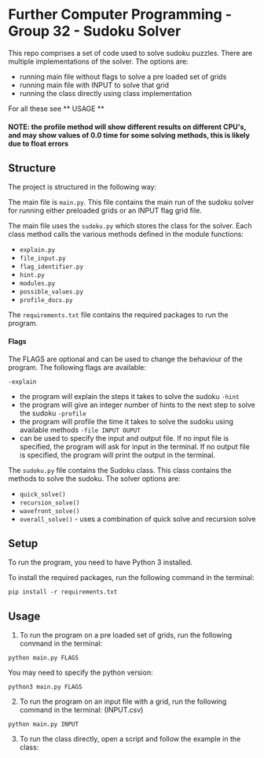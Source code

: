 # Further Computer Programming - Group 32 - Sudoku Solver

This repo comprises a set of code used to solve sudoku puzzles. There are multiple implementations of the solver. The options are:
- running main file without flags to solve a pre loaded set of grids
- running main file with INPUT to solve that grid
- running the class directly using class implementation

For all these see ** USAGE **

#### NOTE: the profile method will show different results on different CPU's, and may show values of 0.0 time for some solving methods, this is likely due to float errors

## Structure
The project is structured in the following way:

The main file is `main.py`. This file contains the main run of the sudoku solver for running either preloaded grids or an INPUT flag grid file.

The main file uses the `sudoku.py` which stores the class for the solver. Each class method calls the various methods defined in the module functions:
- `explain.py`
- `file_input.py`
- `flag_identifier.py`
- `hint.py`
- `modules.py`
- `possible_values.py`
- `profile_docs.py`


The `requirements.txt` file contains the required packages to run the program.



#### Flags

The FLAGS are optional and can be used to change the behaviour of the program. The following flags are available:

`-explain`
- the program will explain the steps it takes to solve the sudoku
`-hint`
- the program will give an integer number of hints to the next step to solve the sudoku
`-profile`
- the program will profile the time it takes to solve the sudoku using available methods
`-file INPUT OUPUT`
- can be used to specify the input and output file. If no input file is specified, the program will ask for input in the terminal. If no output file is specified, the program will print the output in the terminal.


The `sudoku.py` file contains the Sudoku class. This class contains the methods to solve the sudoku.
The solver options are:
- `quick_solve()`
- `recursion_solve()`
- `wavefront_solve()`
- `overall_solve()` - uses a combination of quick solve and recursion solve


## Setup
To run the program, you need to have Python 3 installed. 

To install the required packages, run the following command in the terminal:
```
pip install -r requirements.txt
```

## Usage


1. To run the program on a pre loaded set of grids, run the following command in the terminal:
```
python main.py FLAGS
```
You may need to specify the python version:

```
python3 main.py FLAGS
```

2. To run the program on an input file with a grid, run the following command in the terminal: (INPUT.csv)

```
python main.py INPUT

```

3. To run the class directly, open a script and follow the example in the class:








